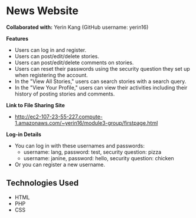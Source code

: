 # News Website

**Collaborated with:** Yerin Kang (GitHub username: yerin16)

**Features**
* Users can log in and register.
* Users can post/edit/delete stories.
* Users can post/edit/delete comments on stories.
* Users can reset their passwords using the security question they set up when registering the account.
* In the "View All Stories," users can search stories with a search query.
* In the "View Your Profile," users can view their activities including their history of posting stories and comments.

**Link to File Sharing Site**
* http://ec2-107-23-55-227.compute-1.amazonaws.com/~yerin16/module3-group/firstpage.html

**Log-in Details**
* You can log in with these usernames and passwords:
    * username: lang, password: test, security question: pizza
    * username: janine, password: hello, security question: chicken
* Or you can register a new username.

## Technologies Used
- HTML
- PHP
- CSS
